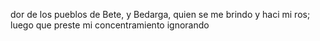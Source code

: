 dor de los pueblos de Bete, y Bedarga, quien se me brindo y
haci mi ros; luego que preste mi concentramiento ignorando